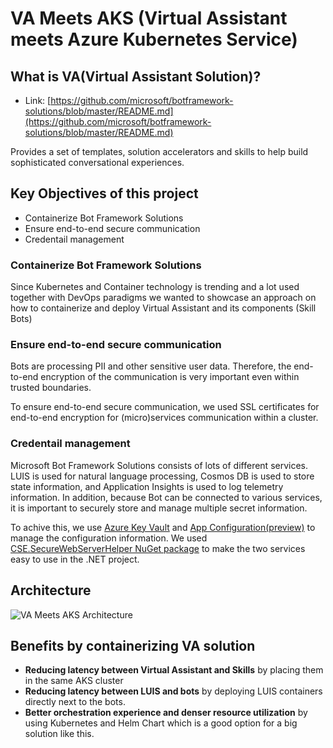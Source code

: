 # VA Meets AKS (Virtual Assistant meets Azure Kubernetes Service)

## What is VA(Virtual Assistant Solution)?
* Link: [https://github.com/microsoft/botframework-solutions/blob/master/README.md](https://github.com/microsoft/botframework-solutions/blob/master/README.md)

 Provides a set of templates, solution accelerators and skills to help build sophisticated conversational experiences. 

## Key Objectives of this project
* Containerize Bot Framework Solutions 
* Ensure end-to-end secure communication
* Credentail management 

### Containerize Bot Framework Solutions
Since Kubernetes and Container technology is trending and a lot used together with DevOps paradigms we wanted to showcase an approach on how to containerize and deploy Virtual Assistant and its components (Skill Bots)

### Ensure end-to-end secure communication 
Bots are processing PII and other sensitive user data. Therefore, the end-to-end encryption of the communication is very important even within trusted boundaries.

To ensure end-to-end secure communication, we used SSL certificates for end-to-end encryption for (micro)services communication within a cluster. 

### Credentail management 
Microsoft Bot Framework Solutions consists of lots of different services. LUIS is used for natural language processing, Cosmos DB is used to store state information, and Application Insights is used to log telemetry information. In addition, because Bot can be connected to various services, it is important to securely store and manage multiple secret information.

To achive this, we use [Azure Key Vault](https://docs.microsoft.com/en-us/azure/key-vault/key-vault-whatis) and [App Configuration(preview)](https://docs.microsoft.com/en-us/azure/azure-app-configuration/overview) to manage the configuration information. 
We used [CSE.SecureWebServerHelper NuGet package](https://www.nuget.org/packages/CSE.SecureWebServerHelper) to make the two services easy to use in the .NET project.

## Architecture
![VA Meets AKS Architecture](/docs/assets/images/readme-architecture.JPG)

## Benefits by containerizing VA solution
* **Reducing latency between Virtual Assistant and Skills** by placing them in the same AKS cluster
* **Reducing latency between LUIS and bots** by deploying LUIS containers directly next to the bots. 
* **Better orchestration experience and denser resource utilization** by using Kubernetes and Helm Chart which is a good option for a big solution like this. 
